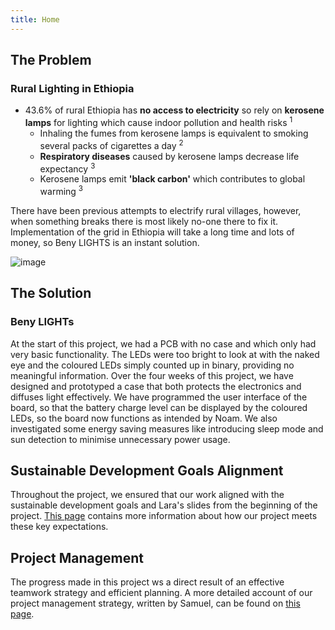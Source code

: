```yaml
---
title: Home
---
```


## The Problem
### Rural Lighting in Ethiopia

- 43.6% of rural Ethiopia has **no access to electricity** so rely on **kerosene lamps** for lighting which cause indoor pollution and health risks <sup>1</sup>
    - Inhaling the fumes from kerosene lamps is equivalent to smoking several packs of cigarettes a day <sup>2</sup>
    - **Respiratory diseases** caused by kerosene lamps decrease life expectancy <sup>3</sup>
    - Kerosene lamps emit **'black carbon'** which contributes to global warming <sup>3</sup>

There have been previous attempts to electrify rural villages, however, when something breaks there is most likely no-one there to fix it. Implementation of the grid in Ethiopia will take a long time and lots of money, so Beny LIGHTS is an instant solution.  

![image](https://github.com/user-attachments/assets/3b06d896-e149-4e94-9823-e3d4eb6bb85f)

## The Solution
### Beny LIGHTs

At the start of this project, we had a PCB with no case and which only had very basic functionality. The LEDs were too bright to look at with the naked eye and the coloured LEDs simply counted up in binary, providing no meaningful information. Over the four weeks of this project, we have designed and prototyped a case that both protects the electronics and diffuses light effectively. We have programmed the user interface of the board, so that the battery charge level can be displayed by the coloured LEDs, so the board now functions as intended by Noam. We also investigated some energy saving measures like introducing sleep mode and sun detection to minimise unnecessary power usage.

## Sustainable Development Goals Alignment

Throughout the project, we ensured that our work aligned with the sustainable development goals and Lara's slides from the beginning of the project. [This page](reflective_discussion.md) contains more information about how our project meets these key expectations. 

## Project Management

The progress made in this project ws a direct result of an effective teamwork strategy and efficient planning. A more detailed account of our project management strategy, written by Samuel, can be found on [this page](project_management.md).  

